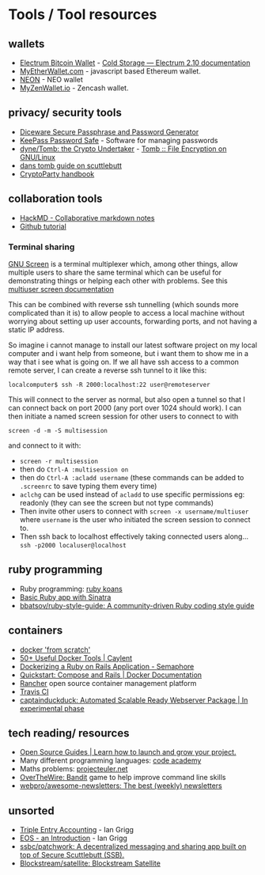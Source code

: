 # Tools / Tool resources

## wallets

* [Electrum Bitcoin Wallet](https://electrum.org/#home) - [Cold Storage — Electrum 2.10 documentation](http://docs.electrum.org/en/latest/coldstorage.html#create-a-watching-only-version-of-your-wallet) 
* [MyEtherWallet.com](https://www.myetherwallet.com/) - javascript based Ethereum wallet.
* [NEON](http://neonwallet.com/) - NEO wallet
* [MyZenWallet.io](https://myzenwallet.io/) - Zencash wallet.

## privacy/ security tools

* [Diceware Secure Passphrase and Password Generator](https://www.rempe.us/diceware/#eff)
* [KeePass Password Safe](https://keepass.info/) - Software for managing passwords
* [dyne/Tomb: the Crypto Undertaker](https://github.com/dyne/Tomb) - [Tomb :: File Encryption on GNU/Linux](https://www.dyne.org/software/tomb/)
* [dans tomb guide on scuttlebutt](https://viewer.scuttlebot.io/%25S9KShHdAxUKhhLQxVf9R8fVcU4RdzfJZ06w8fmRLkOE%3D.sha256)
* [CryptoParty handbook](https://www.cryptoparty.in/learn/handbook)

## collaboration tools

* [HackMD - Collaborative markdown notes](https://hackmd.io/)
* [Github tutorial](https://try.github.io/levels/1/challenges/1)

### Terminal sharing

[GNU Screen](https://www.gnu.org/software/screen/) is a terminal multiplexer which, among other things, allow multiple users to share the same terminal which can be useful for demonstrating things or helping each other with problems.  See this [multiuser screen documentation](http://aperiodic.net/screen/multiuser)

This can be combined with reverse ssh tunnelling (which sounds more complicated than it is) to allow people to access a local machine without worrying about setting up user accounts, forwarding ports, and not having a static IP address.  

So imagine i cannot manage to install our latest software project on my local computer and i want help from someone, but i want them to show me in a way that i see what is going on.  If we all have ssh access to a common remote server, I can create a reverse ssh tunnel to it like this: 

`localcomputer$ ssh -R 2000:localhost:22 user@remoteserver`

This will connect to the server as normal, but also open a tunnel so that I can connect back on port 2000 (any port over 1024 should work). 
I can then initiate a named screen session for other users to connect to with 

`screen -d -m -S multisession`

and connect to it with:

- `screen -r multisession`
- then do `Ctrl-A :multisession on`
- then do `Ctrl-A :acladd username` (these commands can be added to `.screenrc` to save typing them every time)
- `aclchg` can be used instead of `acladd` to use specific permissions eg: readonly (they can see the screen but not type commands)
- Then invite other users to connect with `screen -x username/multiuser` where `username` is the user who initiated the screen session to connect to.
- Then ssh back to localhost effectively taking connected users along... `ssh -p2000 localuser@localhost`

## ruby programming 

* Ruby programming: [ruby koans](https://github.com/CUNY-TAP/ruby-koans)
* [Basic Ruby app with Sinatra](https://github.com/wegotcoders/wgc_groundwork)
* [bbatsov/ruby-style-guide: A community-driven Ruby coding style guide](https://github.com/bbatsov/ruby-style-guide)


## containers

* [docker 'from scratch'](https://embano1.github.io/post/scratch/)
* [50+ Useful Docker Tools | Caylent](http://caylent.com/50-useful-docker-tools/)
* [Dockerizing a Ruby on Rails Application - Semaphore](https://semaphoreci.com/community/tutorials/dockerizing-a-ruby-on-rails-application)
* [Quickstart: Compose and Rails | Docker Documentation](https://docs.docker.com/compose/rails/)
* [Rancher](http://rancher.com/) open source container management platform
* [Travis CI](https://travis-ci.org/)
* [captainduckduck: Automated Scalable Ready Webserver Package | In experimental phase](https://github.com/githubsaturn/captainduckduck/)

## tech reading/ resources

* [Open Source Guides | Learn how to launch and grow your project.](https://opensource.guide/)
* Many different programming languages: [code academy](https://www.codecademy.com/)
* Maths problems: [projecteuler.net](https://projecteuler.net/)
* [OverTheWire: Bandit](http://overthewire.org/wargames/bandit/) game to help improve command line skills
* [webpro/awesome-newsletters: The best (weekly) newsletters](https://github.com/webpro/awesome-newsletters)


## unsorted

* [Triple Entry Accounting](http://iang.org/papers/triple_entry.html) - Ian Grigg
* [EOS - an Introduction](http://iang.org/papers/EOS_An_Introduction.pdf) - Ian Grigg
* [ssbc/patchwork: A decentralized messaging and sharing app built on top of Secure Scuttlebutt (SSB).](https://github.com/ssbc/patchwork)
* [Blockstream/satellite: Blockstream Satellite](https://github.com/Blockstream/satellite)


